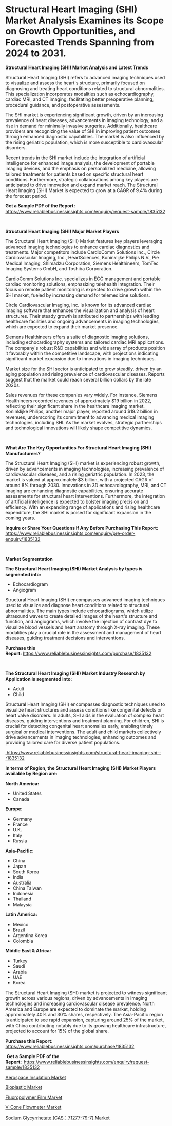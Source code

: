 <p><h1>Structural Heart Imaging (SHI) Market Analysis Examines its Scope on Growth Opportunities, and Forecasted Trends Spanning from 2024 to 2031.</h1></p><p><strong>Structural Heart Imaging (SHI) Market Analysis and Latest Trends</strong></p>
<p><p>Structural Heart Imaging (SHI) refers to advanced imaging techniques used to visualize and assess the heart's structure, primarily focused on diagnosing and treating heart conditions related to structural abnormalities. This specialization incorporates modalities such as echocardiography, cardiac MRI, and CT imaging, facilitating better preoperative planning, procedural guidance, and postoperative assessments.</p><p>The SHI market is experiencing significant growth, driven by an increasing prevalence of heart diseases, advancements in imaging technology, and a rise in demand for minimally invasive surgeries. Additionally, healthcare providers are recognizing the value of SHI in improving patient outcomes through enhanced diagnostic capabilities. The market is also influenced by the rising geriatric population, which is more susceptible to cardiovascular disorders.</p><p>Recent trends in the SHI market include the integration of artificial intelligence for enhanced image analysis, the development of portable imaging devices, and the emphasis on personalized medicine, allowing tailored treatments for patients based on specific structural heart conditions. Furthermore, strategic collaborations among key players are anticipated to drive innovation and expand market reach. The Structural Heart Imaging (SHI) Market is expected to grow at a CAGR of 9.4% during the forecast period.</p></p>
<p><strong>Get a Sample PDF of the Report:&nbsp;</strong> <a href="https://www.reliablebusinessinsights.com/enquiry/request-sample/1835132?utm_campaign=1113&utm_medium=2&utm_source=Github&utm_content=ia&utm_term=16102024&utm_id=structural-heart-imaging-shi">https://www.reliablebusinessinsights.com/enquiry/request-sample/1835132</a></p>
<p>&nbsp;</p>
<p><strong>Structural Heart Imaging (SHI) Major Market Players</strong></p>
<p><p>The Structural Heart Imaging (SHI) Market features key players leveraging advanced imaging technologies to enhance cardiac diagnostics and treatments. Major competitors include CardioComm Solutions Inc., Circle Cardiovascular Imaging, Inc., HeartSciences, Koninklijke Philips N.V., Pie Medical Imaging, Shimadzu Corporation, Siemens Healthineers, TomTec Imaging Systems GmbH, and Toshiba Corporation. </p><p>CardioComm Solutions Inc. specializes in ECG management and portable cardiac monitoring solutions, emphasizing telehealth integration. Their focus on remote patient monitoring is expected to drive growth within the SHI market, fueled by increasing demand for telemedicine solutions.</p><p>Circle Cardiovascular Imaging, Inc. is known for its advanced cardiac imaging software that enhances the visualization and analysis of heart structures. Their steady growth is attributed to partnerships with leading healthcare facilities and ongoing advancements in imaging technologies, which are expected to expand their market presence.</p><p>Siemens Healthineers offers a suite of diagnostic imaging solutions, including echocardiography systems and tailored cardiac MRI applications. The company's robust R&D capabilities and wide array of products position it favorably within the competitive landscape, with projections indicating significant market expansion due to innovations in imaging techniques.</p><p>Market size for the SHI sector is anticipated to grow steadily, driven by an aging population and rising prevalence of cardiovascular diseases. Reports suggest that the market could reach several billion dollars by the late 2020s.</p><p>Sales revenues for these companies vary widely. For instance, Siemens Healthineers recorded revenues of approximately $19 billion in 2022, reflecting their significant share in the healthcare imaging market. Koninklijke Philips, another major player, reported around $19.2 billion in revenues, underscoring its commitment to advancing medical imaging technologies, including SHI. As the market evolves, strategic partnerships and technological innovations will likely shape competitive dynamics.</p></p>
<p>&nbsp;</p>
<p><strong>What Are The Key Opportunities For Structural Heart Imaging (SHI) Manufacturers?</strong></p>
<p><p>The Structural Heart Imaging (SHI) market is experiencing robust growth, driven by advancements in imaging technologies, increasing prevalence of cardiovascular diseases, and a rising geriatric population. In 2023, the market is valued at approximately $3 billion, with a projected CAGR of around 8% through 2030. Innovations in 3D echocardiography, MRI, and CT imaging are enhancing diagnostic capabilities, ensuring accurate assessments for structural heart interventions. Furthermore, the integration of artificial intelligence is expected to bolster imaging precision and efficiency. With an expanding range of applications and rising healthcare expenditure, the SHI market is poised for significant expansion in the coming years.</p></p>
<p><strong>Inquire or Share Your Questions If Any Before Purchasing This Report:</strong> <a href="https://www.reliablebusinessinsights.com/enquiry/pre-order-enquiry/1835132?utm_campaign=1113&utm_medium=2&utm_source=Github&utm_content=ia&utm_term=16102024&utm_id=structural-heart-imaging-shi">https://www.reliablebusinessinsights.com/enquiry/pre-order-enquiry/1835132</a></p>
<p>&nbsp;</p>
<p><strong>Market Segmentation</strong></p>
<p><strong>The Structural Heart Imaging (SHI) Market Analysis by types is segmented into:</strong></p>
<p><ul><li>Echocardiogram</li><li>Angiogram</li></ul></p>
<p><p>Structural Heart Imaging (SHI) encompasses advanced imaging techniques used to visualize and diagnose heart conditions related to structural abnormalities. The main types include echocardiograms, which utilize ultrasound waves to create detailed images of the heart's structure and function, and angiograms, which involve the injection of contrast dye to visualize blood vessels and heart anatomy through X-ray imaging. These modalities play a crucial role in the assessment and management of heart diseases, guiding treatment decisions and interventions.</p></p>
<p><strong>Purchase this Report:&nbsp;</strong><a href="https://www.reliablebusinessinsights.com/purchase/1835132?utm_campaign=1113&utm_medium=2&utm_source=Github&utm_content=ia&utm_term=16102024&utm_id=structural-heart-imaging-shi">https://www.reliablebusinessinsights.com/purchase/1835132</a></p>
<p>&nbsp;</p>
<p><strong>The Structural Heart Imaging (SHI) Market Industry Research by Application is segmented into:</strong></p>
<p><ul><li>Adult</li><li>Child</li></ul></p>
<p><p>Structural Heart Imaging (SHI) encompasses diagnostic techniques used to visualize heart structures and assess conditions like congenital defects or heart valve disorders. In adults, SHI aids in the evaluation of complex heart diseases, guiding interventions and treatment planning. For children, SHI is crucial for detecting congenital heart anomalies early, enabling timely surgical or medical interventions. The adult and child markets collectively drive advancements in imaging technologies, enhancing outcomes and providing tailored care for diverse patient populations.</p></p>
<p><a href="https://www.reliablebusinessinsights.com/structural-heart-imaging-shi--r1835132?utm_campaign=1113&utm_medium=2&utm_source=Github&utm_content=ia&utm_term=16102024&utm_id=structural-heart-imaging-shi">&nbsp;https://www.reliablebusinessinsights.com/structural-heart-imaging-shi--r1835132</a></p>
<p><strong>In terms of Region, the Structural Heart Imaging (SHI) Market Players available by Region are:</strong></p>
<p>
    <p> <strong> North America: </strong>
        <ul>
            <li>United States</li>
            <li>Canada</li>
        </ul>
        </p> 
    <p> <strong> Europe: </strong>
        <ul>
            <li>Germany</li>
            <li>France</li>
            <li>U.K.</li>
            <li>Italy</li>
            <li>Russia</li>
        </ul>
        </p> 
    <p> <strong> Asia-Pacific: </strong>
        <ul>
            <li>China</li>
            <li>Japan</li>
            <li>South Korea</li>
            <li>India</li>
            <li>Australia</li>
            <li>China Taiwan</li>
            <li>Indonesia</li>
            <li>Thailand</li>
            <li>Malaysia</li>
        </ul>
        </p> 
    <p> <strong> Latin America: </strong>
        <ul>
            <li>Mexico</li>
            <li>Brazil</li>
            <li>Argentina Korea</li>
            <li>Colombia</li>
        </ul>
        </p> 
    <p> <strong> Middle East & Africa: </strong>
        <ul>
            <li>Turkey</li>
            <li>Saudi</li>
            <li>Arabia</li>
            <li>UAE</li>
            <li>Korea</li>
        </ul>
    </p>
    </p>
<p><p>The Structural Heart Imaging (SHI) market is projected to witness significant growth across various regions, driven by advancements in imaging technologies and increasing cardiovascular disease prevalence. North America and Europe are expected to dominate the market, holding approximately 40% and 30% shares, respectively. The Asia-Pacific region is anticipated to see rapid expansion, capturing around 25% of the market, with China contributing notably due to its growing healthcare infrastructure, projected to account for 15% of the global share.</p></p>
<p><strong>Purchase this Report: </strong><a href="https://www.reliablebusinessinsights.com/purchase/1835132?utm_campaign=1113&utm_medium=2&utm_source=Github&utm_content=ia&utm_term=16102024&utm_id=structural-heart-imaging-shi">https://www.reliablebusinessinsights.com/purchase/1835132</a></p>
<p>&nbsp;<strong>Get a Sample PDF of the Report:&nbsp;&nbsp;</strong><a href="https://www.reliablebusinessinsights.com/enquiry/request-sample/1835132?utm_campaign=1113&utm_medium=2&utm_source=Github&utm_content=ia&utm_term=16102024&utm_id=structural-heart-imaging-shi">https://www.reliablebusinessinsights.com/enquiry/request-sample/1835132</a></p>
<p><strong></strong></p>
<p><p><a href="https://www.linkedin.com/pulse/global-aerospace-insulation-market-pulse-trends-growth-analysis-l78me?utm_campaign=1113&utm_medium=2&utm_source=Github&utm_content=ia&utm_term=16102024&utm_id=structural-heart-imaging-shi">Aerospace Insulation Market</a></p><p><a href="https://www.linkedin.com/pulse/navigating-global-bioplastic-market-from-trends-strategy-afwie?utm_campaign=1113&utm_medium=2&utm_source=Github&utm_content=ia&utm_term=16102024&utm_id=structural-heart-imaging-shi">Bioplastic Market</a></p><p><a href="https://www.linkedin.com/pulse/fluoropolymer-film-market-trends-growth-outlook-2024-2031-gw2le?utm_campaign=1113&utm_medium=2&utm_source=Github&utm_content=ia&utm_term=16102024&utm_id=structural-heart-imaging-shi">Fluoropolymer Film Market</a></p><p><a href="https://github.com/keitelmoprotinu/Market-Research-Report-List-1/blob/main/v-cone-flowmeter-market.md?utm_campaign=1113&utm_medium=2&utm_source=Github&utm_content=ia&utm_term=16102024&utm_id=structural-heart-imaging-shi">V-Cone Flowmeter Market</a></p><p><a href="https://github.com/shauntarfpso/Market-Research-Report-List-1/blob/main/sodium-glycyrrhetate-cas71277-79-7-market.md?utm_campaign=1113&utm_medium=2&utm_source=Github&utm_content=ia&utm_term=16102024&utm_id=structural-heart-imaging-shi">Sodium Glycyrrhetate (CAS：71277-79-7) Market</a></p></p>